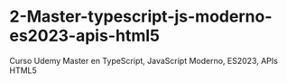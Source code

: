 # 2-Master-typescript-js-moderno-es2023-apis-html5
 Curso Udemy Master en TypeScript, JavaScript Moderno, ES2023, APIs HTML5

